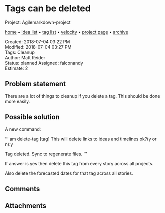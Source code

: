 # Tags can be deleted

Project: Agilemarkdown-project

[home](../index.md) • [idea list](../ideas.md) • [tag list](../tags.md) • [velocity](../velocity.md) • [project page](../agilemarkdown-project.md) • [archive](archive.md)

Created: 2018-07-04 03:22 PM  
Modified: 2018-07-04 03:27 PM  
Tags: Cleanup  
Author: Matt Reider  
Status: planned 
Assigned: falconandy  
Estimate: 2  

## Problem statement

There are a lot of things to cleanup if you delete a tag. This should be done more easily.

## Possible solution

A new command:

‘’’
am delete-tag [tag]
This will delete links to ideas and timelines ok?(y or n):y

Tag deleted. Sync to regenerate files.
‘’’

If answer is yes then delete this tag from every story across all projects.

Also delete the forecasted dates for that tag across all stories.

## Comments

## Attachments


